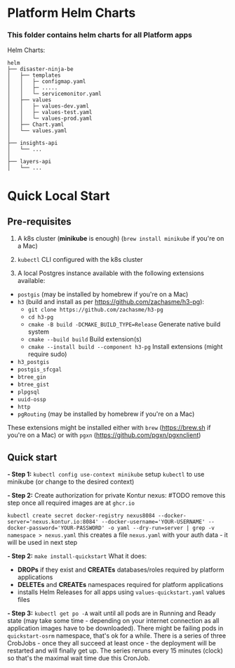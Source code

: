 Platform Helm Charts
======================

### This folder contains helm charts for all Platform apps

Helm Charts:
```
helm
├── disaster-ninja-be
│   ├── templates
│   │   ├─ configmap.yaml
│   │   ├─ .....
│   │   └─ servicemonitor.yaml
│   ├── values
│   │   ├─ values-dev.yaml
│   │   ├─ values-test.yaml
│   │   └─ values-prod.yaml
│   ├── Chart.yaml
│   └── values.yaml
│
├── insights-api
│   └── ...
│
├── layers-api
│   └── ...
```

# Quick Local Start

## Pre-requisites
1. A k8s cluster (**minikube** is enough) (```brew install minikube``` if you're on a Mac)
2. ```kubectl``` CLI configured with the k8s cluster
 
3. A local Postgres instance available with the following extensions available:
  - ```postgis``` (may be installed by homebrew if you're on a Mac)
  - ```h3``` (build and install as per https://github.com/zachasme/h3-pg):
      - ```git clone https://github.com/zachasme/h3-pg```
      - ```cd h3-pg```
      - ```cmake -B build -DCMAKE_BUILD_TYPE=Release``` Generate native build system
      - ```cmake --build build``` Build extension(s)
      - ```cmake --install build --component h3-pg``` Install extensions (might require sudo)
  - ```h3_postgis```
  - ```postgis_sfcgal```
  - ```btree_gin```
  - ```btree_gist```
  - ```plpgsql```
  - ```uuid-ossp```
  - ```http```
  - ```pgRouting``` (may be installed by homebrew if you're on a Mac)

These extensions might be installed either with ```brew``` (https://brew.sh if you're on a Mac) or with ```pgxn``` (https://github.com/pgxn/pgxnclient)

## Quick start
**- Step 1:** ```kubectl config use-context minikube``` setup ```kubectl``` to use minikube (or change to the desired context)

**- Step 2:** Create authorization for private Kontur nexus: #TODO remove this step once all required images are at ```ghcr.io```

```kubectl create secret docker-registry nexus8084 --docker-server='nexus.kontur.io:8084' --docker-username='YOUR-USERNAME' --docker-password='YOUR-PASSWORD' -o yaml --dry-run=server | grep -v namespace > nexus.yaml``` this creates a file ```nexus.yaml``` with your auth data - it will be used in next step

**- Step 2:** ```make install-quickstart```
What it does:
- **DROPs** if they exist and **CREATEs** databases/roles required by platform applications
- **DELETEs** and **CREATEs** namespaces required for platform applications
- installs Helm Releases for all apps using ```values-quickstart.yaml``` values files

**- Step 3:** ```kubectl get po -A``` wait until all pods are in Running and Ready state (may take some time - depending on your internet connection as all application images have to be downloaded). There might be failing pods in ```quickstart-osrm``` namespace, that's ok for a while. There is a series of three CrobJobs - once they all succeed at least once - the deployment will be restarted and will finally get up. The series reruns every 15 minutes (clock) so that's the maximal wait time due this CronJob.